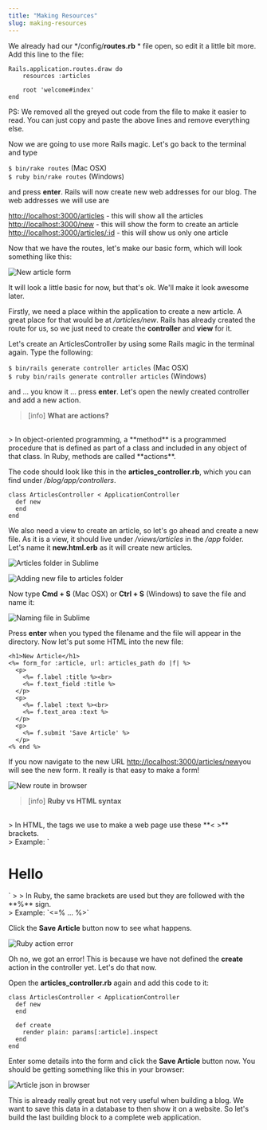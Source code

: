 ```yaml
---
title: "Making Resources"
slug: making-resources
---     
```


We already had our */config/**routes.rb** * file open, so edit it a little bit more. Add this line to the file:

    Rails.application.routes.draw do
        resources :articles

        root 'welcome#index'
    end

PS: We removed all the greyed out code from the file to make it easier to read. You can just copy and paste the above lines and remove everything else.

Now we are going to use more Rails magic. Let's go back to the terminal and type

`$ bin/rake routes` (Mac OSX)
<br/>
`$ ruby bin/rake routes` (Windows)

and press **enter**. Rails will now create new web addresses for our blog. The web addresses we will use are

[http://localhost:3000/articles](http://localhost:3000/articles) - this will show all the articles
<br/> 
[http://localhost:3000/new](http://localhost:3000/new) - this will show the form to create an article
<br/> 
[http://localhost:3000/articles/:id](http://localhost:3000/articles/:id) - this will show us only one article

Now that we have the routes, let's make our basic form, which will look something like this:

![New article form](./1-new-article.png "New article form")

It will look a little basic for now, but that's ok. We'll make it look awesome later.

Firstly, we need a place within the application to create a new article. A great place for that would be at */articles/new*. Rails has already created the route for us, so we just need to create the **controller** and **view** for it.

Let's create an ArticlesController by using some Rails magic in the terminal again. Type the following: 

`$ bin/rails generate controller articles` (Mac OSX)
<br/>
`$ ruby bin/rails generate controller articles` (Windows)

and ... you know it ... press **enter**. Let's open the newly created controller and add a new action.

> [info]
> **What are actions?**
<br/>
> In object-oriented programming, a **method** is a programmed procedure that is defined as part of a class and included in any object of that class. In Ruby, methods are called **actions**.

The code should look like this in the **articles_controller.rb**, which you can find under */blog/app/controllers*.

```
class ArticlesController < ApplicationController
  def new
  end
end
```

We also need a view to create an article, so let's go ahead and create a new file. As it is a view, it should live under */views/articles* in the */app* folder. Let's name it **new.html.erb** as it will create new articles.

![Articles folder in Sublime](./2-articles-in-sublime.png "Articles folder in Sublime")

![Adding new file to articles folder](./3-add-new-file.png "Adding new file to articles folder")

Now type **Cmd + S** (Mac OSX) or **Ctrl + S** (Windows) to save the file and name it:

![Naming file in Sublime](./4-new-html-file.png "Naming file in Sublime")

Press **enter** when you typed the filename and the file will appear in the directory. Now let's put some HTML into the new file:

```
<h1>New Article</h1>
<%= form_for :article, url: articles_path do |f| %>
  <p>
    <%= f.label :title %><br>
    <%= f.text_field :title %>
  </p>
  <p>
￼   <%= f.label :text %><br>
    <%= f.text_area :text %>
  </p>
  <p>
    <%= f.submit 'Save Article' %>
  </p> 
<% end %>
```

If you now navigate to the new URL [http://localhost:3000/articles/new​](http://localhost:3000/articles/new​) you will see the new form. It really is that easy to make a form!

![New route in browser](./5-new-route.png "New route in browser")

> [info]
> **Ruby vs HTML syntax**
<br/>
> In HTML, the tags we use to make a web page use these **< >** brackets.
<br/>
> Example: `<h1>Hello</h1>`
> 
> In Ruby, the same brackets are used but they are followed with the **%** sign.
<br/>
> Example: `<=% ... %>`

Click the **Save Article** button now to see what happens.

![Ruby action error](./6-create-action-error.png "Ruby action error")

Oh no, we got an error! This is because we have not defined the **create** action in the controller yet. Let's do that now.

Open the **articles_controller.rb** again and add this code to it:

```
class ArticlesController < ApplicationController
  def new
  end
  
  def create
    render plain: params[:article].inspect
  end
end
```

Enter some details into the form and click the **Save Article** button now. You should be getting something like this in your browser:

![Article json in browser](./7-article-json.png "Article json in browser")

This is already really great but not very useful when building a blog. We want to save this data in a database to then show it on a website. So let's build the last building block to a complete web application.
